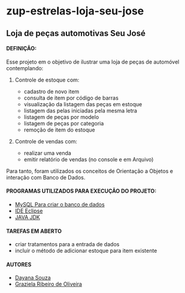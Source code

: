 # zup-estrelas-loja-seu-jose

## Loja de peças automotivas Seu José

#### DEFINIÇÃO:

Esse projeto em o objetivo de ilustrar uma loja de peças de automóvel contemplando:

1. Controle de estoque com:
    - cadastro de novo item
    - consulta de item por código de barras
    - visualização da listagem das peças em estoque
    - listagem das pelas iniciadas pela mesma letra
    - listagem de peças por modelo
    - listagem de peças por categoria
    - remoção de item do estoque
    
2. Controle de vendas com:
    - realizar uma venda
    - emitir relatório de vendas (no console e em Arquivo)

Para tanto, foram utilizados os conceitos de Orientação a Objetos e interação com Banco de Dados.

#### PROGRAMAS UTILIZADOS PARA EXECUÇÃO DO PROJETO:

* [MySQL Para criar o banco de dados](https://dev.mysql.com/downloads/installer/)
* [IDE Eclipse](https://www.eclipse.org/downloads/download.php?file=/oomph/epp/2020-06/R/eclipse-inst-win64.exe)
* [JAVA JDK](https://www.oracle.com/java/technologies/javase-jdk11-downloads.html)

#### TAREFAS EM ABERTO

- criar tratamentos para a entrada de dados
- incluir o método de adicionar estoque para item existente

#### AUTORES

- [Dayana Souza](https://github.com/DayanaSouzaZup?tab=repositories)
- [Graziela Ribeiro de Oliveira](https://github.com/GrazielaRO?tab=repositories)
